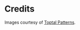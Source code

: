 
# Credits

Images courtesy of [Toptal Patterns](https://www.toptal.com/designers/subtlepatterns/).

